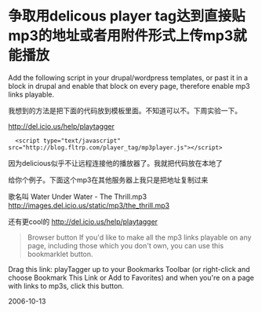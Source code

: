 # 争取用delicous player tag达到直接贴mp3的地址或者用附件形式上传mp3就能播放


Add the following script in your drupal/wordpress templates, or past it in a block in drupal and enable that block on every page, therefore enable mp3 links playable.

我想到的方法是把下面的代码放到模板里面。不知道可以不。下周实验一下。

http://del.icio.us/help/playtagger

      
      <script type="text/javascript" src="http://blog.fltrp.com/player_tag/mp3player.js"></script>

因为delicious似乎不让远程连接他的播放器了。我就把代码放在本地了

给你个例子。下面这个mp3在其他服务器上我只是把地址复制过来

歌名叫 Water Under Water - The Thrill.mp3
http://images.del.icio.us/static/mp3/the_thrill.mp3

还有更cool的
http://del.icio.us/help/playtagger
> Browser button
> If you'd like to make all the mp3 links playable on any page, including those which you don't own, you can use this bookmarklet button.

Drag this link: playTagger up to your Bookmarks Toolbar (or right-click and choose Bookmark This Link or Add to Favorites) and when you're on a page with links to mp3s, click this button.

2006-10-13